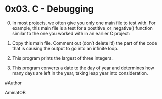 # 0x03. C - Debugging

0. In most projects, we often give you only one main file to test with. For example, this main file is a test for a postitive_or_negative() function similar to the one you worked with in an earlier C project:

1. Copy this main file. Comment out (don’t delete it!) the part of the code that is causing the output to go into an infinite loop.

2. This program prints the largest of three integers.

3. This program converts a date to the day of year and determines how many days are left in the year, taking leap year into consideration.


#Author

AminatOB
